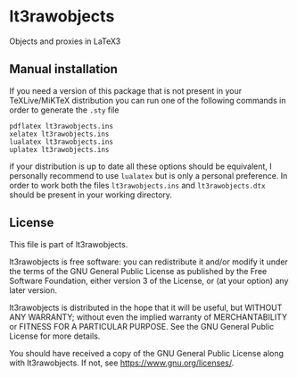 # lt3rawobjects
Objects and proxies in LaTeX3

## Manual installation

If you need a version of this package that is not present in your TeXLive/MiKTeX distribution you can run one of the following commands in order to generate the `.sty` file

    pdflatex lt3rawobjects.ins
    xelatex lt3rawobjects.ins
    lualatex lt3rawobjects.ins
    uplatex lt3rawobjects.ins

if your distribution is up to date all these options should be equivalent, I personally recommend to use `lualatex` but is only a personal preference. In order to work both the files `lt3rawobjects.ins` and `lt3rawobjects.dtx` should be present in your working directory.

## License

This file is part of lt3rawobjects.

lt3rawobjects is free software: you can redistribute it and/or modify it under the terms of the GNU General Public License as published by the Free Software Foundation, either version 3 of the License, or (at your option) any later version.

lt3rawobjects is distributed in the hope that it will be useful, but WITHOUT ANY WARRANTY; without even the implied warranty of MERCHANTABILITY or FITNESS FOR A PARTICULAR PURPOSE. See the GNU General Public License for more details.

You should have received a copy of the GNU General Public License along with lt3rawobjects. If not, see <https://www.gnu.org/licenses/>.

